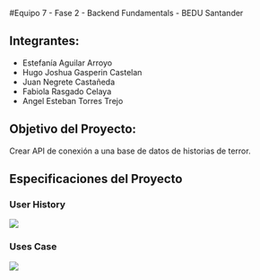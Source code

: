#Equipo 7 - Fase 2 - Backend Fundamentals - BEDU Santander

## Integrantes:
- Estefanía Aguilar Arroyo
- Hugo Joshua Gasperin Castelan
- Juan Negrete Castañeda
- Fabiola Rasgado Celaya
- Angel Esteban Torres Trejo

##  Objetivo del  Proyecto:

Crear API de conexión a una base de datos de historias de terror.

## Especificaciones del Proyecto

### User History
![](https://imgur.com/a/TAUNdZH)

### Uses Case
![](https://imgur.com/gallery/9pfppKK)

